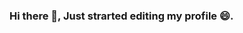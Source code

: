 
### Hi there 👋, Just strarted editing my profile 😄.
<!--
[![MasterHead](https://d2o2utebsixu4k.cloudfront.net/media/images/56e945ea-eb81-49ba-a55f-31c1fde3871d.jpg)](https://github.com/rajtejani)

[![Raj's GitHub stats](https://github-readme-stats.vercel.app/api?username=rajtejani&count_private=true&show_icons=true)](https://github.com/anuraghazra/github-readme-stats)

[![Top Langs](https://github-readme-stats.vercel.app/api/top-langs/?username=rajtejani&layout=compact)](https://github.com/anuraghazra/github-readme-stats)

[![Badges]](https://github-profile-trophy.vercel.app/?username=rajtejani&title=Followers)








**rajtejani/rajtejani** is a ✨ _special_ ✨ repository because its `README.md` (this file) appears on your GitHub profile.

Here are some ideas to get you started:

- 🔭 I’m currently working on ...
- 🌱 I’m currently learning ...
- 👯 I’m looking to collaborate on ...
- 🤔 I’m looking for help with ...
- 💬 Ask me about ...
- 📫 How to reach me: ...
- 😄 Pronouns: ...
- ⚡ Fun fact: ...
-->
